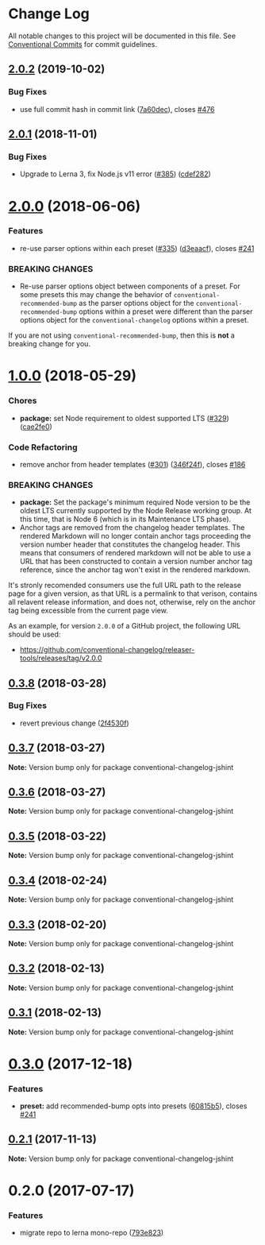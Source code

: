# Change Log

All notable changes to this project will be documented in this file.
See [Conventional Commits](https://conventionalcommits.org) for commit guidelines.

## [2.0.2](https://github.com/conventional-changelog/conventional-changelog/compare/conventional-changelog-jshint@2.0.1...conventional-changelog-jshint@2.0.2) (2019-10-02)


### Bug Fixes

* use full commit hash in commit link ([7a60dec](https://github.com/conventional-changelog/conventional-changelog/commit/7a60dec)), closes [#476](https://github.com/conventional-changelog/conventional-changelog/issues/476)





## [2.0.1](https://github.com/conventional-changelog/conventional-changelog/compare/conventional-changelog-jshint@2.0.0...conventional-changelog-jshint@2.0.1) (2018-11-01)


### Bug Fixes

* Upgrade to Lerna 3, fix Node.js v11 error ([#385](https://github.com/conventional-changelog/conventional-changelog/issues/385)) ([cdef282](https://github.com/conventional-changelog/conventional-changelog/commit/cdef282))





<a name="2.0.0"></a>
# [2.0.0](https://github.com/conventional-changelog/conventional-changelog/compare/conventional-changelog-jshint@1.0.0...conventional-changelog-jshint@2.0.0) (2018-06-06)


### Features

* re-use parser options within each preset ([#335](https://github.com/conventional-changelog/conventional-changelog/issues/335)) ([d3eaacf](https://github.com/conventional-changelog/conventional-changelog/commit/d3eaacf)), closes [#241](https://github.com/conventional-changelog/conventional-changelog/issues/241)


### BREAKING CHANGES

* Re-use parser options object between components of a preset. For some
presets this may change the behavior of `conventional-recommended-bump`
as the parser options object for the `conventional-recommended-bump` options
within a preset were different than the parser options object for the
`conventional-changelog` options within a preset.

If you are not using `conventional-recommended-bump`, then this is
**not** a breaking change for you.




<a name="1.0.0"></a>
# [1.0.0](https://github.com/conventional-changelog/conventional-changelog/compare/conventional-changelog-jshint@0.3.8...conventional-changelog-jshint@1.0.0) (2018-05-29)


### Chores

* **package:** set Node requirement to oldest supported LTS ([#329](https://github.com/conventional-changelog/conventional-changelog/issues/329)) ([cae2fe0](https://github.com/conventional-changelog/conventional-changelog/commit/cae2fe0))


### Code Refactoring

* remove anchor from header templates ([#301](https://github.com/conventional-changelog/conventional-changelog/issues/301)) ([346f24f](https://github.com/conventional-changelog/conventional-changelog/commit/346f24f)), closes [#186](https://github.com/conventional-changelog/conventional-changelog/issues/186)


### BREAKING CHANGES

* **package:** Set the package's minimum required Node version to be the oldest LTS
currently supported by the Node Release working group. At this time,
that is Node 6 (which is in its Maintenance LTS phase).
* Anchor tags are removed from the changelog header templates. The
rendered Markdown will no longer contain anchor tags proceeding the
version number header that constitutes the changelog header. This means
that consumers of rendered markdown will not be able to use a URL that
has been constructed to contain a version number anchor tag reference,
since the anchor tag won't exist in the rendered markdown.

It's stronly recomended consumers use the full URL path to the release
page for a given version, as that URL is a permalink to that verison,
contains all relavent release information, and does not, otherwise, rely
on the anchor tag being excessible from the current page view.

As an example, for version `2.0.0` of a GitHub project, the following
URL should be used:
- https://github.com/conventional-changelog/releaser-tools/releases/tag/v2.0.0




<a name="0.3.8"></a>
## [0.3.8](https://github.com/conventional-changelog/conventional-changelog/compare/conventional-changelog-jshint@0.3.7...conventional-changelog-jshint@0.3.8) (2018-03-28)


### Bug Fixes

* revert previous change ([2f4530f](https://github.com/conventional-changelog/conventional-changelog/commit/2f4530f))




<a name="0.3.7"></a>
## [0.3.7](https://github.com/conventional-changelog/conventional-changelog/compare/conventional-changelog-jshint@0.3.6...conventional-changelog-jshint@0.3.7) (2018-03-27)




**Note:** Version bump only for package conventional-changelog-jshint

<a name="0.3.6"></a>
## [0.3.6](https://github.com/conventional-changelog/conventional-changelog/compare/conventional-changelog-jshint@0.3.5...conventional-changelog-jshint@0.3.6) (2018-03-27)




**Note:** Version bump only for package conventional-changelog-jshint

<a name="0.3.5"></a>
## [0.3.5](https://github.com/conventional-changelog/conventional-changelog/compare/conventional-changelog-jshint@0.3.4...conventional-changelog-jshint@0.3.5) (2018-03-22)




**Note:** Version bump only for package conventional-changelog-jshint

<a name="0.3.4"></a>
## [0.3.4](https://github.com/conventional-changelog/conventional-changelog/compare/conventional-changelog-jshint@0.3.3...conventional-changelog-jshint@0.3.4) (2018-02-24)




**Note:** Version bump only for package conventional-changelog-jshint

<a name="0.3.3"></a>
## [0.3.3](https://github.com/conventional-changelog/conventional-changelog/compare/conventional-changelog-jshint@0.3.2...conventional-changelog-jshint@0.3.3) (2018-02-20)




**Note:** Version bump only for package conventional-changelog-jshint

<a name="0.3.2"></a>
## [0.3.2](https://github.com/stevemao/conventional-changelog-jshint/compare/conventional-changelog-jshint@0.3.1...conventional-changelog-jshint@0.3.2) (2018-02-13)




**Note:** Version bump only for package conventional-changelog-jshint

<a name="0.3.1"></a>
## [0.3.1](https://github.com/stevemao/conventional-changelog-jshint/compare/conventional-changelog-jshint@0.3.0...conventional-changelog-jshint@0.3.1) (2018-02-13)




**Note:** Version bump only for package conventional-changelog-jshint

<a name="0.3.0"></a>
# [0.3.0](https://github.com/stevemao/conventional-changelog-jshint/compare/conventional-changelog-jshint@0.2.1...conventional-changelog-jshint@0.3.0) (2017-12-18)


### Features

* **preset:** add recommended-bump opts into presets ([60815b5](https://github.com/stevemao/conventional-changelog-jshint/commit/60815b5)), closes [#241](https://github.com/stevemao/conventional-changelog-jshint/issues/241)




<a name="0.2.1"></a>
## [0.2.1](https://github.com/stevemao/conventional-changelog-jshint/compare/conventional-changelog-jshint@0.2.0...conventional-changelog-jshint@0.2.1) (2017-11-13)




**Note:** Version bump only for package conventional-changelog-jshint

<a name="0.2.0"></a>
# 0.2.0 (2017-07-17)


### Features

* migrate repo to lerna mono-repo ([793e823](https://github.com/stevemao/conventional-changelog-jshint/commit/793e823))
